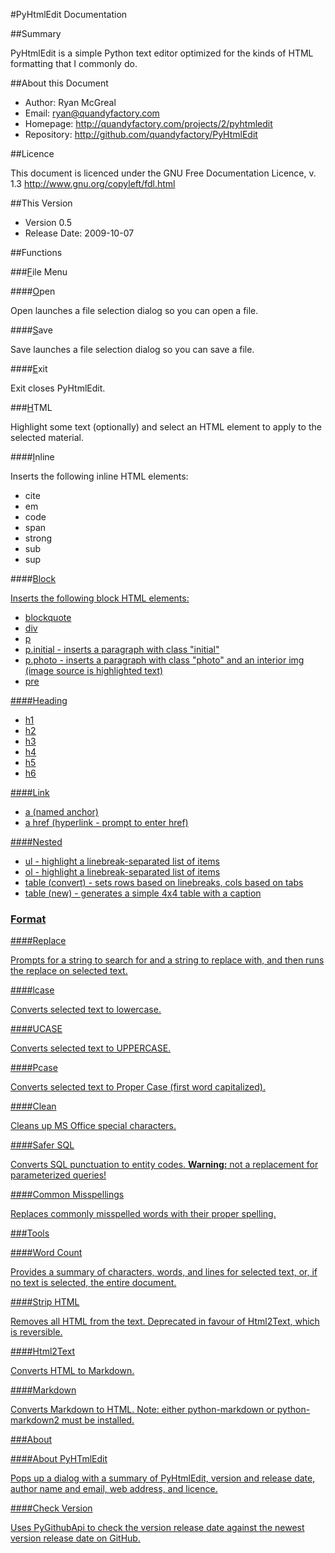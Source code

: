 #PyHtmlEdit Documentation

##Summary

PyHtmlEdit is a simple Python text editor optimized for the kinds of HTML formatting that I commonly do.

##About this Document

* Author: Ryan McGreal
* Email: ryan@quandyfactory.com
* Homepage: http://quandyfactory.com/projects/2/pyhtmledit
* Repository: http://github.com/quandyfactory/PyHtmlEdit

##Licence

This document is licenced under the GNU Free Documentation Licence, v. 1.3 http://www.gnu.org/copyleft/fdl.html

##This Version

* Version 0.5
* Release Date: 2009-10-07

##Functions

###<u>F</u>ile Menu

####<u>O</u>pen

Open launches a file selection dialog so you can open a file.

####<u>S</u>ave

Save launches a file selection dialog so you can save a file.

####<u>E</u>xit

Exit closes PyHtmlEdit.

###<u>H</u>TML

Highlight some text (optionally) and select an HTML element to apply to the selected material.

####<u>I</u>nline

Inserts the following inline HTML elements:

* cite
* em
* code
* span
* strong
* sub
* sup

####<u>Block

Inserts the following block HTML elements:

* <u>b</u>lockquote
* <u>d</u>iv
* <u>p</u>
* p.<u>i</u>nitial - inserts a paragraph with class "initial"
* p.ph<u>o</u>to - inserts a paragraph with class "photo" and an interior img (image source is highlighted text)
* pr<u>e</u>

####<u>H</u>eading

* h<u>1</u>
* h<u>2</u>
* h<u>3</u>
* h<u>4</u>
* h<u>5</u>
* h<u>6</u>

####<u>L</u>ink

* <u>a</u> (named anchor)
* a <u>h</u>ref (hyperlink - prompt to enter href)

####<u>N</u>ested

* <u>u</u>l - highlight a linebreak-separated list of items
* <u>o</u>l - highlight a linebreak-separated list of items
* table (<u>c</u>onvert) - sets rows based on linebreaks, cols based on tabs
* table (<u>n</u>ew) - generates a simple 4x4 table with a caption

### F<u>o</u>rmat

####<u>R</u>eplace

Prompts for a string to search for and a string to replace with, and then runs the replace on selected text.

####<u>l</u>case

Converts selected text to lowercase.

####<u>U</u>CASE

Converts selected text to UPPERCASE.

####<u>P</u>case

Converts selected text to Proper Case (first word capitalized).

####<u>C</u>lean

Cleans up MS Office special characters.

####<u>S</u>afer SQL

Converts SQL punctuation to entity codes. **Warning:** not a replacement for parameterized queries!

####Common <u>M</u>isspellings

Replaces commonly misspelled words with their proper spelling.

###Tools

####<u>W</u>ord Count

Provides a summary of characters, words, and lines for selected text, or, if no text is selected, the entire document.

####<u>S</u>trip HTML

Removes all HTML from the text. Deprecated in favour of Html2Text, which is reversible.

####<u>H</u>tml2Text

Converts HTML to Markdown.

####<u>M</u>arkdown

Converts Markdown to HTML. Note: either [python-markdown](http://www.freewisdom.org/projects/python-markdown/) or [python-markdown2](http://code.google.com/p/python-markdown2/) must be installed.

###<u>A</u>bout

####<u>A</u>bout PyHTmlEdit

Pops up a dialog with a summary of PyHtmlEdit, version and release date, author name and email, web address, and licence.

####<u>C</u>heck Version

Uses PyGithubApi to check the version release date against the newest version release date on GitHub.

